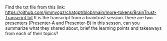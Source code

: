 
Find the txt file from this link: https://github.com/jimmycgz/chatgpt/blob/main/more-tokens/BrainTrust-Transcript.txt
It is the transcript from a braintrust session. there are two presenters (Presenter-A and Presenter-B) in this sesson, can you summarize what they shared about, brief the learning points and takeaways from each of their topics?